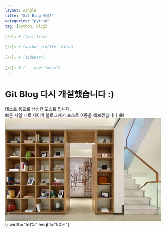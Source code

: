 ```yaml
---
layout: single
title: "Git Blog 개설!"
categories: "python"
tag: [python, blog]

[//]: # (toc: true)

[//]: # (author_profile: false)

[//]: # (sidebar:)

[//]: # (    nav: "docs")
---
```


# Git Blog 다시 개설했습니다 :)
테스트 용으로 생성한 포스트 입니다.<br>
빠른 시일 내로 네이버 블로그에서 포스트 이동을 해보겠습니다 😁!
![줌_배경화면.jpeg](../images/2023-04-15-1/%EC%A4%8C_%EB%B0%B0%EA%B2%BD%ED%99%94%EB%A9%B4.jpeg){: width="50%" height="50%"}
